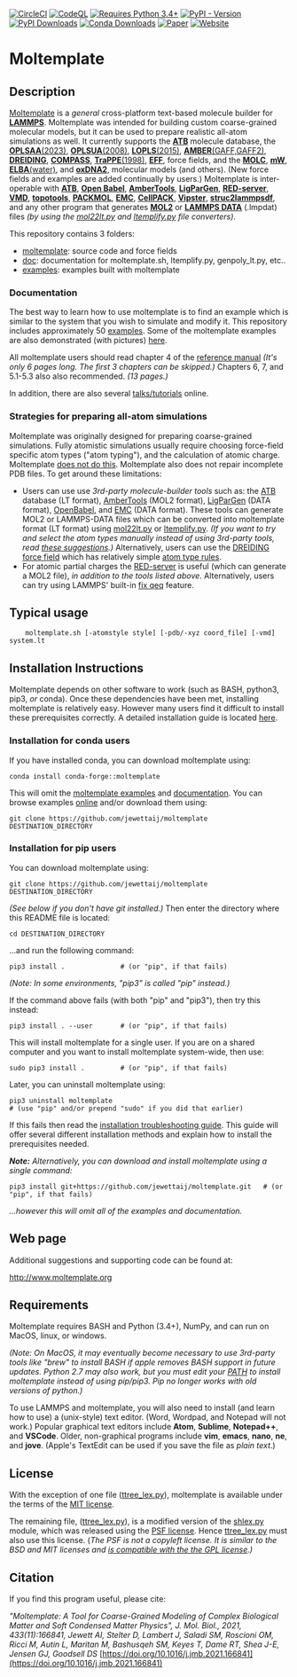 [![CircleCI](https://circleci.com/gh/jewettaij/moltemplate.svg?style=svg)](https://circleci.com/gh/jewettaij/moltemplate)
[![CodeQL](https://github.com/jewettaij/moltemplate/actions/workflows/codeql-analysis.yml/badge.svg)](https://github.com/jewettaij/moltemplate/actions/workflows/codeql-analysis.yml)
[![Requires Python 3.4+](https://img.shields.io/badge/Python-3.4+-blue.svg?logo=python&logoColor=white)](https://python.org/downloads)
[![PyPI - Version](https://img.shields.io/pypi/v/moltemplate)](https://pypi.org/project/moltemplate/)
[![PyPI Downloads](https://img.shields.io/pepy/dt/moltemplate)](https://pepy.tech/projects/moltemplate)
[![Conda Downloads](https://img.shields.io/conda/dn/conda-forge/moltemplate?logo=condaforge&color=blue&label=Conda)](https://anaconda.org/conda-forge/moltemplate)
[![Paper](https://img.shields.io/badge/J.MolBiol-2021.5.28-blue?logo=elsevier&logoColor=white)](https://doi.org/10.1016/j.jmb.2021.166841)
[![Website](https://img.shields.io/website?down_color=orange&down_message=moltemplate.org%20offline&up_color=green&up_message=online&url=https%3A%2F%2Fmoltemplate.org)](https://moltemplate.org)





Moltemplate
===========

##  Description

[Moltemplate](https://moltemplate.org)
is a *general* cross-platform text-based molecule builder for
[**LAMMPS**](https://lammps.sandia.gov).
Moltemplate was intended for building custom coarse-grained molecular models,
but it can be used to prepare realistic all-atom simulations as well.
It currently supports the
[**ATB**](https://atb.uq.edu.au) molecule database, the
[**OPLSAA**(2023)](https://pubs.acs.org/doi/suppl/10.1021/acs.jpcb.3c06602),
[**OPLSUA**(2008)](./examples/all_atom/legacy_force_field_examples/force_field_OPLSUA_united_atom_2008),
[**LOPLS**(2015)](https://doi.org/10.1021/acs.jpcb.5b08569),
[**AMBER**(GAFF,GAFF2)](./examples/all_atom/force_field_AMBER),
[**DREIDING**](./examples/all_atom/force_field_DREIDING),
[**COMPASS**](./examples/all_atom/force_field_COMPASS),
[**TraPPE**(1998)](./examples/coarse_grained/solvent_models/manybodywaterMW+hydrocarbonsTraPPE),
[**EFF**](./examples/misc_examples/explicit_electrons/eff_CH4),
force fields,
and the
[**MOLC**](https://pubs.rsc.org/en/content/articlelanding/2019/cp/c9cp04120f),
[**mW**](https://doi.org/10.1021/jp805227c),
[**ELBA**(water)](./examples/coarse_grained/solvent_models/ELBAwater%2Bmethanol),
and
[**oxDNA2**](https://dna.physics.ox.ac.uk/index.php/DNA_model_introduction),
molecular models (and others).
(New force fields and examples are added continually by users.)
Moltemplate is inter-operable with
[**ATB**](https://atb.uq.edu.au),
[**Open Babel**](https://open-babel.readthedocs.io/en/latest/FileFormats/The_LAMMPS_data_format.html),
[**AmberTools**](https://ambermd.org/AmberTools.php),
[**LigParGen**](https://moltemplate.org/doc/moltemplate_talk_2019-8-15.pdf#page=191),
[**RED-server**](https://upjv.q4md-forcefieldtools.org),
[**VMD**](https://www.ks.uiuc.edu/Research/vmd),
[**topotools**](https://sites.google.com/site/akohlmey/software/topotools/tutorial-introduction),
[**PACKMOL**](http://m3g.iqm.unicamp.br/packmol/home.shtml),
[**EMC**](http://montecarlo.sourceforge.net/),
[**CellPACK**](http://www.cellpack.org),
[**Vipster**](https://sgsaenger.github.io/vipster),
[**struc2lammpsdf**](https://nanohub.org/resources/struc2lammpsdf),
and any other program that generates [**MOL2**](https://github.com/UnixJunkie/mol2-file-format-spec/blob/master/mol2.pdf) or [**LAMMPS DATA**](https://docs.lammps.org/2001/data_format.html) (.lmpdat) files *(by using the [mol22lt.py](https://github.com/jewettaij/moltemplate/blob/master/doc/doc_mol22lt.md) and [ltemplify.py](https://github.com/jewettaij/moltemplate/blob/master/doc/doc_ltemplify.md) file converters)*.


This repository contains 3 folders:
- [moltemplate](./moltemplate/): source code and force fields
- [doc](./doc/): documentation for moltemplate.sh, ltemplify.py, genpoly_lt.py, etc..
- [examples](./examples/): examples built with moltemplate


### Documentation

The best way to learn how to use moltemplate is to find an example
which is similar to the system that you wish to simulate and modify it.
This repository includes approximately 50 [examples](./examples).
Some of the moltemplate examples are also demonstrated (with pictures)
[here](https://moltemplate.org/examples.html).

All moltemplate users should read chapter 4 of the
[reference manual](https://moltemplate.org/doc/moltemplate_manual.pdf#section.4)
*(It's only 6 pages long. The first 3 chapters can be skipped.)*
Chapters 6, 7, and 5.1-5.3 also also recommended.
*(13 pages.)*

In addition, there are also several
[talks/tutorials](https://moltemplate.org/doc/talks.html)
online.


### Strategies for preparing all-atom simulations

Moltemplate was originally designed for preparing coarse-grained simulations.
Fully atomistic simulations usually require choosing
force-field specific atom types ("atom typing"),
and the calculation of atomic charge.
Moltemplate
[does not do this](https://moltemplate.org/force_field_recommendations.html).
Moltemplate also does not repair incomplete PDB files.
To get around these limitations:

* Users can use use *3rd-party molecule-builder tools* such as:
the [ATB](https://atb.uq.edu.au) database (LT format),
[AmberTools](https://ambermd.org/AmberTools.php) (MOL2 format),
[LigParGen](https://moltemplate.org/doc/moltemplate_talk_2019-8-15.pdf#page=190) (DATA format),
[OpenBabel](https://open-babel.readthedocs.io/en/latest/FileFormats/The_LAMMPS_data_format.html "Convert 3rd party sim files to LAMMPS DATA format"), and
[EMC](http://montecarlo.sourceforge.net/) (DATA format).
These tools can generate MOL2 or LAMMPS-DATA files
which can be converted into moltemplate format (LT format) using
[mol22lt.py](./doc/doc_mol22lt.md#mol22ltpy) or
[ltemplify.py](./doc/doc_ltemplify.md#ltemplifypy).
*(If you want to try and select the atom types
manually instead of using 3rd-party tools, read
[these suggestions](https://moltemplate.org/force_field_recommendations.html).)*
Alternatively, users can use the
[DREIDING force field](./examples/all_atom/force_field_DREIDING)
which has relatively simple
[atom type rules](./doc/DREIDING_Label_Manual.pdf).
* For atomic partial charges
the [RED-server](https://upjv.q4md-forcefieldtools.org)
is useful (which can generate a MOL2 file),
*in addition to the tools listed above*.
Alternatively, users can try using LAMMPS' built-in
[fix qeq](https://docs.lammps.org/fix_qeq.html) feature.



## Typical usage

```
    moltemplate.sh [-atomstyle style] [-pdb/-xyz coord_file] [-vmd] system.lt
```


## Installation Instructions

Moltemplate depends on other software to work
(such as BASH, python3, pip3, *or* conda).  Once these
dependencies have been met, installing moltemplate is relatively easy.
However many users find it difficult to install these prerequisites correctly.
A detailed installation guide is located [here](./INSTALL.md).


### Installation for conda users
If you have installed conda, you can download moltemplate using:
```
conda install conda-forge::moltemplate
```
This will omit the [moltemplate examples](./tree/master/examples)
and [documentation](./tree/master/doc).
You can browse examples [online](./tree/master/examples)
and/or download them using:
```
git clone https://github.com/jewettaij/moltemplate DESTINATION_DIRECTORY
```

### Installation for pip users

You can download moltemplate using:
```
git clone https://github.com/jewettaij/moltemplate DESTINATION_DIRECTORY
```
*(See below if you don't have git installed.)*
Then enter the directory where this README file is located:
```
cd DESTINATION_DIRECTORY
```
...and run the following command:
```
pip3 install .              # (or "pip", if that fails)
```
*(Note: In some environments, "pip3" is called "pip" instead.)*

If the command above fails (with both "pip" and "pip3"), then try this instead:
```
pip3 install . --user       # (or "pip", if that fails)
```
This will install moltemplate for a single user.
If you are on a shared computer and you want to install moltemplate
system-wide, then use:
```
sudo pip3 install .         # (or "pip", if that fails)
```
Later, you can uninstall moltemplate using:
```
pip3 uninstall moltemplate
# (use "pip" and/or prepend "sudo" if you did that earlier)
```
If this fails then read the
[installation troubleshooting guide](./INSTALL.md).
This guide will offer several different installation methods
and explain how to install the prerequisites needed.

***Note:***
*Alternatively, you can download and install moltemplate
using a single command:*
```
pip3 install git+https://github.com/jewettaij/moltemplate.git   # (or "pip", if that fails)
```
*...however this will omit all of the examples and documentation.*


## Web page

Additional suggestions and supporting code can be found at:

http://www.moltemplate.org


## Requirements

Moltemplate requires BASH and Python (3.4+), NumPy,
and can run on MacOS, linux, or windows.

*(Note: On MacOS, it may eventually become necessary to use 3rd-party tools
like "brew" to install BASH if apple removes BASH support in future updates.
Python 2.7 may also work, but you must edit your
[PATH](./INSTALL.md#Installation-method-2-Editing-bashrc)
to install moltemplate instead of using pip/pip3.
Pip no longer works with old versions of python.)*

To use LAMMPS and moltemplate, you will also need to install (and learn how to
use) a (unix-style) text editor.  (Word, Wordpad, and Notepad will not work.)
Popular graphical text editors
include **Atom**, **Sublime**, **Notepad++**, and **VSCode**.
Older, non-graphical programs include **vim**, **emacs**,
**nano**, **ne**, and **jove**.
(Apple's TextEdit can be used if you save the file as *plain text*.)


## License

With the exception of one file
([ttree_lex.py](./moltemplate/ttree_lex.py)),
moltemplate is available under the terms of the [MIT license](LICENSE.md).

The remaining file, ([ttree_lex.py](./moltemplate/ttree_lex.py)),
is a modified version of the
[shlex.py](https://docs.python.org/3/library/shlex.html) module,
which was released using the
[PSF license](https://docs.python.org/3/license.html).
Hence [ttree_lex.py](./moltemplate/ttree_lex.py) must also use this license.
(*The PSF is not a copyleft license.
It is similar to the BSD and MIT licenses and
[is compatible with the the GPL license](https://docs.python.org/3/license.html).)*


## Citation

If you find this program useful, please cite:

*"Moltemplate: A Tool for Coarse-Grained Modeling of Complex Biological Matter and Soft Condensed Matter Physics", J. Mol. Biol., 2021, 433(11):166841, Jewett AI, Stelter D, Lambert J, Saladi SM, Roscioni OM, Ricci M, Autin L, Maritan M, Bashusqeh SM, Keyes T, Dame RT, Shea J-E, Jensen GJ, Goodsell DS*
[https://doi.org/10.1016/j.jmb.2021.166841](https://doi.org/10.1016/j.jmb.2021.166841)
